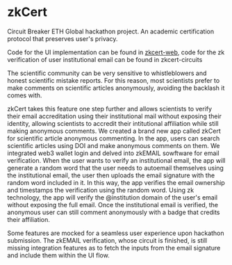 # zkCert
Circuit Breaker ETH Global hackathon project. An academic certification protocol that preserves user's privacy.

Code for the UI implementation can be found in [zkcert-web](https://github.com/Circuit-Breaker-Hackathon/zkCert/tree/main/zkcert-circuits), code for the zk verification of user institutional email can be found in zkcert-circuits

The scientific community can be very sensitive to whistleblowers and honest scientific mistake reports. For this reason, most scientists prefer to make comments on scientific articles anonymously, avoiding the backlash it comes with. 

zkCert takes this feature one step further and allows scientists to verify their email accreditation using their institutional mail without exposing their identity, allowing scientists to accredit their intitutional affiliation while still making anonymous comments. We created a brand new app called zkCert for scientific article anonymous commenting. In the app, users can search scientific articles using DOI and make anonymous comments on them. We integrated web3 wallet login and delved into zkEMAIL sowftware for email verification. When the user wants to verify an institutional email, the app will generate a random word that the user needs to autoemail themselves using the institutional email, the user then uploads the email signature with the random word included in it. In this way, the app verifies the email ownership and timestamps the verification using the random word. Using zk technology, the app will verify the @institution domain of the user's email without exposing the full email. Once the institutional email is verified, the anonymous user can still comment anonymously with a badge that credits their affiliation. 

Some features are mocked for a seamless user experience upon hackathon submission. The zkEMAIL verification, whose circuit is finished, is still missing integration features as to fetch the inputs from the email signature and include them within the UI flow. 
